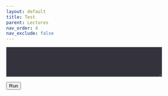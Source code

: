 ```yaml
---
layout: default
title: Test
parent: Lectures
nav_order: 4
nav_exclude: false
---
```


<head>
<link rel="stylesheet" href="https://pyscript.net/alpha/pyscript.css" />
<script defer src="https://pyscript.net/unstable/pyscript.js"></script>
</head>

<script>
function Code() {
    const code = document.getElementById('code').value;
    document.getElementById("out").innerHTML = ``;
    document.getElementById("result").innerHTML = `<py-script output="out">` + code + `</py-script>`;
}
</script>

<textarea id='code' name="code" rows="5" cols="50" style="background-color:#34333d"></textarea>

<button onclick="Code()">Run</button>

<div id='result'></div>

<div id="out"></div>
